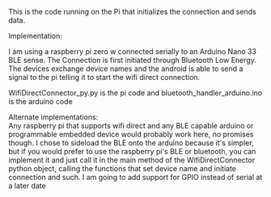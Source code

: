 This is the code running on the Pi that initializes the connection and sends data.

Implementation: 

I am using a raspberry pi zero w connected serially to an Arduino Nano 33 BLE sense.
The Connection is first initiated through Bluetooth Low Energy. The devices exchange device names and the android is able to send a 
signal to the pi telling it to start the wifi direct connection.

WifiDirectConnector_py.py is the pi code and bluetooth_handler_arduino.ino is the arduino code

Alternate implementations: <br> 
Any raspberry pi that supports wifi direct and any BLE capable arduino or programmable embedded device would probably work here, no promises though.
I chose to sideload the BLE onto the arduino because it's simpler, but if you would prefer to use the raspberry pi's BLE or bluetooth, you can implement it
and just call it in the main method of the WifiDirectConnector python object, calling the functions that set device name and initiate connection and such.
I am going to add support for GPIO instead of serial at a later date
